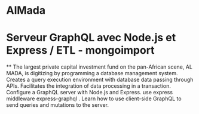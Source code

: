 # AlMada
 # Serveur GraphQL avec Node.js et Express / ETL - mongoimport
 
** The largest private capital investment fund on the pan-African scene, AL MADA, is digitizing by programming a database management system.
Creates a query execution environment with database data passing through APIs. Facilitates the integration of data processing in a transaction.
Configure a GraphQL server with Node.js and Express.
use express middleware express-graphql .
Learn how to use client-side GraphQL to send queries and mutations to the server.
